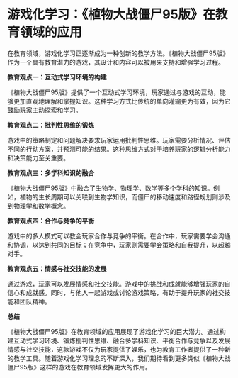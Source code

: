 # 游戏化学习：《植物大战僵尸95版》在教育领域的应用

在教育领域，游戏化学习正逐渐成为一种创新的教学方法。《植物大战僵尸95版》作为一个具有教育潜力的游戏，其设计和内容可以被用来支持和增强学习过程。

**教育观点一：互动式学习环境的构建**

《植物大战僵尸95版》提供了一个互动式学习环境，玩家通过与游戏的互动，能够更加直观地理解和掌握知识。这种学习方式比传统的单向灌输更为有效，因为它鼓励玩家主动探索和学习。

**教育观点二：批判性思维的锻炼**

游戏中的策略制定和问题解决要求玩家运用批判性思维。玩家需要分析情况、评估不同的行动方案，并预测可能的结果。这种思维方式对于培养玩家的逻辑分析能力和决策能力至关重要。

**教育观点三：多学科知识的融合**

《植物大战僵尸95版》中融合了生物学、物理学、数学等多个学科的知识。例如，植物的生长周期可以关联到生物学知识，而僵尸的移动速度和路径规划则涉及到物理学和数学概念。

**教育观点四：合作与竞争的平衡**

游戏中的多人模式可以教会玩家合作与竞争的平衡。在合作中，玩家需要学会沟通和协调，以达到共同的目标；在竞争中，玩家则需要学会策略和自我提升，以超越对手。

**教育观点五：情感与社交技能的发展**

通过游戏，玩家可以发展情感和社交技能。游戏中的挑战和成就能够增强玩家的自信心和成就感。同时，与他人一起游戏或讨论游戏策略，有助于提升玩家的社交技能和团队精神。

**总结**

《植物大战僵尸95版》在教育领域的应用展现了游戏化学习的巨大潜力。通过构建互动式学习环境、锻炼批判性思维、融合多学科知识、平衡合作与竞争以及发展情感与社交技能，这款游戏不仅为玩家提供了娱乐，也为教育工作者提供了一种新的教学工具。随着游戏化学习理念的不断深入，我们期待看到更多类似《植物大战僵尸95版》这样的游戏在教育领域发挥更大的作用。